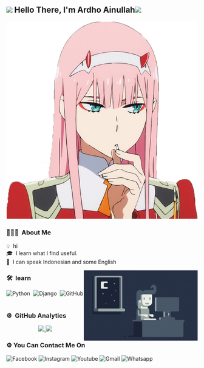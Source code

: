## <img src="https://cdn130.picsart.com/235791987029202.gif" width="29px"> Hello There, I'm Ardho Ainullah<img src="https://cdn130.picsart.com/235791987029202.gif" width="29px">

<img src="PikPng.com_anime-png-tumblr_889621.png"/>

### 👨🏻‍💻 &nbsp;About Me

💡 &nbsp;hi\
🎓 &nbsp;I learn what I find useful.\
💬 &nbsp;I can speak Indonesian and some English

<img alt="Night Coding" src="https://raw.githubusercontent.com/AVS1508/AVS1508/master/assets/Night-Coding.gif" align="right"/>


### 🛠 &nbsp;learn

![Python](https://img.shields.io/badge/-Python-05122A?style=flat&logo=python)&nbsp;
![Django](https://img.shields.io/badge/-Django-05122A?style=flat&logo=Django)&nbsp;
![GitHub](https://img.shields.io/badge/-GitHub-05122A?style=flat&logo=github)&nbsp;

### ⚙️ &nbsp;GitHub Analytics

<center>
<a href="https://github.com/nolepeople">
  <img height="180em" src="https://github-readme-stats-eight-theta.vercel.app/api?username=nolepeople&show_icons=true&theme=algolia&include_all_commits=true&count_private=true"/>
  <img height="180em" src="https://github-readme-stats-eight-theta.vercel.app/api/top-langs/?username=nolepeople&layout=compact&langs_count=8&theme=algolia"/>
</a>
</center>

### ⚙️ You Can Contact Me On
![Facebook](https://img.shields.io/badge/-ardho%20ainullah-05122A?style=flat&logo=facebook)
![Instagram](https://img.shields.io/badge/-@ardho.ainullah-05122A?style=flat&logo=Instagram)
![Youtube](https://img.shields.io/badge/-HnvDie-05122A?style=flat&logo=Youtube)
![Gmail](https://img.shields.io/badge/-natsuya.ren@gmail-05122A?style=flat&logo=gmail)
![Whatsapp](https://img.shields.io/badge/-083135473822-05122A?style=flat&logo=whatsapp)
